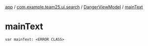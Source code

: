 [app](../../index.md) / [com.example.team25.ui.search](../index.md) / [DangerViewModel](index.md) / [mainText](./main-text.md)

# mainText

`var mainText: <ERROR CLASS>`